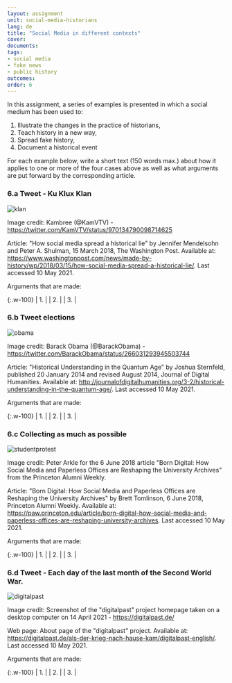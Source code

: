 ```yaml
---
layout: assignment
unit: social-media-historians
lang: de
title: "Social Media in different contexts"
cover:
documents:
tags:
- social media
- fake news
- public history
outcomes:
order: 6
---
```


In this assignment, a series of examples is presented in which a social medium has been used to:
1.  Illustrate the changes in the practice of historians,
2.  Teach history in a new way,
3.  Spread fake history,
4.  Document a historical event

For each example below, write a short text (150 words max.) about how it applies to one or more of the four cases above as well as what arguments are put forward by the corresponding article.

<!-- more -->
<!-- briefing-student -->

### 6.a Tweet - Ku Klux Klan
<!-- section-contents -->

![klan](../../../assets/images/social-media/klan.png)

Image credit: Kambree (@KamVTV) - https://twitter.com/KamVTV/status/970134790098714625

Article: "How social media spread a historical lie" by Jennifer Mendelsohn and Peter A. Shulman, 15 March 2018, The Washington Post. Available at: https://www.washingtonpost.com/news/made-by-history/wp/2018/03/15/how-social-media-spread-a-historical-lie/. Last accessed 10 May 2021.

Arguments that are made:

{:.w-100}
| 1. |
| 2. |
| 3. |

<!-- section -->

### 6.b Tweet elections
  <!-- section-contents -->

![obama](../../../assets/images/social-media/obama.png)

Image credit: Barack Obama (@BarackObama) - https://twitter.com/BarackObama/status/266031293945503744

Article: "Historical Understanding in the Quantum Age" by Joshua Sternfeld, published 20 January 2014 and revised August 2014, Journal of Digital Humanities. Available at: http://journalofdigitalhumanities.org/3-2/historical-understanding-in-the-quantum-age/. Last accessed 10 May 2021.

Arguments that are made:

{:.w-100}
| 1. |
| 2. |
| 3. |

<!-- section -->

### 6.c Collecting as much as possible
 <!-- section-contents -->


 ![studentprotest](../../../assets/images/social-media/studentprotest.png)

Image credit: Peter Arkle for the 6 June 2018 article "Born Digital: How Social Media and Paperless Offices are Reshaping the University Archives" from the Princeton Alumni Weekly.

Article: "Born Digital: How Social Media and Paperless Offices are Reshaping the University Archives" by Brett Tomlinson, 6 June 2018, Princeton Alumni Weekly. Available at: https://paw.princeton.edu/article/born-digital-how-social-media-and-paperless-offices-are-reshaping-university-archives. Last accessed 10 May 2021.

Arguments that are made:

{:.w-100}
| 1. |
| 2. |
| 3. |

<!-- section -->

### 6.d Tweet - Each day of the last month of the Second World War.
 <!-- section-contents -->

 ![digitalpast](../../../assets/images/social-media/digitalpast.png)

Image credit: Screenshot of the "digitalpast" project homepage taken on a desktop computer on 14 April 2021 - https://digitalpast.de/

Web page: About page of the "digitalpast" project. Available at: https://digitalpast.de/als-der-krieg-nach-hause-kam/digitalpast-english/. Last accessed 10 May 2021.

Arguments that are made:

{:.w-100}
| 1. |
| 2. |
| 3. |

<!-- briefing-teacher -->
